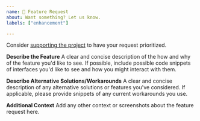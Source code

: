 ```yaml
---
name: 🚀 Feature Request
about: Want something? Let us know.
labels: ["enhancement"]

---
```


Consider [supporting the project](https://github.com/sponsors/alexdlaird) to have your request prioritized.

**Describe the Feature**
A clear and concise description of the how and why of the feature you'd like to see. If possible, include possible code
snippets of interfaces you'd like to see and how you might interact with them.

**Describe Alternative Solutions/Workarounds**
A clear and concise description of any alternative solutions or features you've considered. If applicable, please
provide snippets of any current workarounds you use.

**Additional Context**
Add any other context or screenshots about the feature request here.
